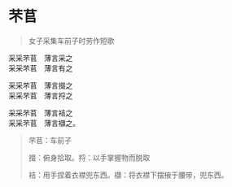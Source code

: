 # 芣苢

> 女子采集车前子时劳作短歌

采采芣苢　薄言采之  
采采芣苢　薄言有之

采采芣苢　薄言掇之  
采采芣苢　薄言捋之

采采芣苢　薄言袺之  
采采芣苢　薄言襭之。

> 芣苢：车前子
>
> 掇：俯身拾取。捋：以手掌握物而脱取
>
> 袺：用手捏着衣襟兜东西。襭：将衣襟下摆掖于腰带，兜东西。